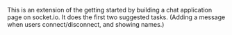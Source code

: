 This is an extension of the getting started by building a chat application page on socket.io.  It does the first two suggested tasks.  (Adding a message when users connect/disconnect, and showing names.)